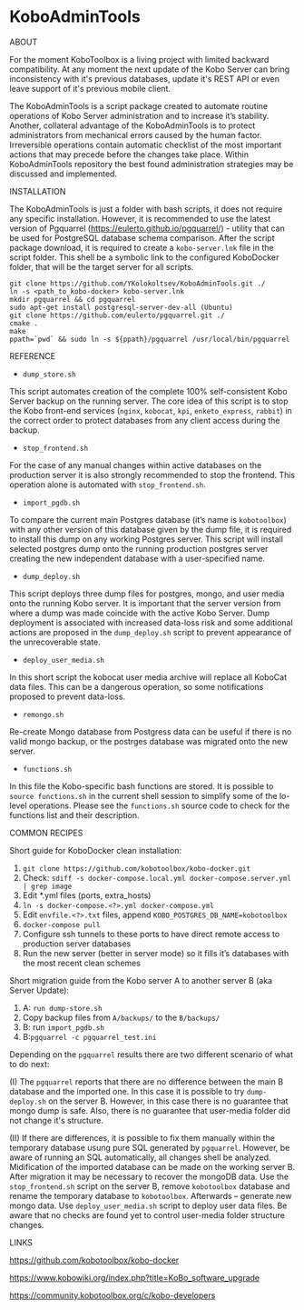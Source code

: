 # KoboAdminTools

ABOUT

For the moment KoboToolbox is a living project with limited backward compatibility. At any moment the next update of the Kobo Server can bring inconsistency with it's previous databases, update it's REST API or even leave support of it's previous mobile client.

The KoboAdminTools is a script package created to automate routine operations of Kobo Server administration and to increase it’s stability. Another, collateral advantage of the KoboAdminTools is to protect administrators from mechanical errors caused by the human factor. Irreversible operations contain automatic checklist of the most important actions that may precede before the changes take place. Within KoboAdminTools repository the best found administration strategies may be discussed and implemented.


INSTALLATION

The KoboAdminTools is just a folder with bash scripts, it does not require any specific installation. However, it is recommended to use the latest version of Pgquarrel (https://eulerto.github.io/pgquarrel/) - utility that can be used for PostgreSQL database schema comparison. After the script package download, it is required to create a `kobo-server.lnk` file in the script folder. This shell be a symbolic link to the configured KoboDocker folder, that will be the target server for all scripts.

```
git clone https://github.com/YKolokoltsev/KoboAdminTools.git ./
ln -s <path_to_kobo-docker> kobo-server.lnk
mkdir pgquarrel && cd pgquarrel
sudo apt-get install postgresql-server-dev-all (Ubuntu)
git clone https://github.com/eulerto/pgquarrel.git ./
cmake .
make
ppath=`pwd` && sudo ln -s ${ppath}/pgquarrel /usr/local/bin/pgquarrel
```


REFERENCE

- `dump_store.sh`

This script automates creation of the complete 100% self-consistent Kobo Server backup on the running server. The core idea of this script is to stop the Kobo front-end services (`nginx`, `kobocat`, `kpi`, `enketo_express`, `rabbit`) in the correct order to protect databases from any client access during the backup.

- `stop_frontend.sh`

For the case of any manual changes within active databases on the production server it is also strongly recommended to stop the frontend. This operation alone is automated with `stop_frontend.sh`.

- `import_pgdb.sh`

To compare the current main Postgres database (it’s name is `kobotoolbox`) with any other version of this database given by the dump file, it is required to install this dump on any working Postgres server. This script will install selected postgres dump onto the running production postgres server creating the new independent database with a user-specified name.

- `dump_deploy.sh`

This script deploys three dump files for postgres, mongo, and user media onto the running Kobo server. It is important that the server version
from where a dump was made coincide with the active Kobo Server. Dump deployment is associated with increased data-loss risk and some additional 
actions are proposed in the `dump_deploy.sh` script to prevent appearance of the unrecoverable state.

- `deploy_user_media.sh`

In this short script the kobocat user media archive will replace all KoboCat data files. This can be a dangerous operation, so some notifications proposed to prevent data-loss.

- `remongo.sh`

Re-create Mongo database from Postgress data can be useful if there is no valid mongo backup, or the postrges database was migrated onto the
new server.

- `functions.sh`

In this file the Kobo-specific bash functions are stored. It is possible to `source functions.sh` in the current shell session to simplify some of the lo-level operations. Please see the `functions.sh` source code to check for the functions list and their description.


COMMON RECIPES

Short guide for KoboDocker clean installation:
1. `git clone https://github.com/kobotoolbox/kobo-docker.git`
2. Check: `sdiff -s docker-compose.local.yml docker-compose.server.yml | grep image`
3. Edit *.yml files (ports, extra_hosts)
4. `ln -s docker-compose.<?>.yml docker-compose.yml`
5. Edit `envfile.<?>.txt` files, append `KOBO_POSTGRES_DB_NAME=kobotoolbox`
6. `docker-compose pull`
7. Configure ssh tunnels to these ports to have direct remote access to production server databases
8. Run the new server (better in server mode) so it fills it’s databases with the most recent clean schemes

Short migration guide from the Kobo server A to another server B (aka Server Update):
1. A: `run dump-store.sh`
2. Copy backup files from `A/backups/` to the `B/backups/`
3. B: run `import_pgdb.sh`
4. B:`pgquarrel -c pgquarrel_test.ini`

Depending on the `pgquarrel` results there are two different scenario of what to do next:

(I) The `pgquarrel` reports that there are no difference between the main B database and the imported one. In this case it is possible to try `dump-deploy.sh` on the server B. However, in this case there is no guarantee that mongo dump is safe. Also, there is no guarantee that user-media folder did not change it's structure.

(II) If there are differences, it is possible to fix them manually within the temporary database usung pure SQL generated by `pgquarrel`. However, be aware of running an SQL automatically, all changes shell be analyzed. Midification of the imported database can be made on the working server B. After migration it may be necessary to recover the mongoDB data. Use the `stop_frontend.sh` script on the server B, remove `kobotoolbox` database and rename the temporary database to `kobotoolbox`. Afterwards – generate new mongo data. Use `deploy_user_media.sh` script to deploy user data files. Be aware that no checks are found yet to control user-media folder structure changes.


LINKS

https://github.com/kobotoolbox/kobo-docker

https://www.kobowiki.org/index.php?title=KoBo_software_upgrade

https://community.kobotoolbox.org/c/kobo-developers
